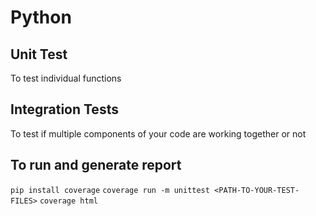 # Python

## Unit Test

To test individual functions

##  Integration Tests

To test if multiple components of your code are working together or not

## To run and generate report

`pip install coverage`
`coverage run -m unittest <PATH-TO-YOUR-TEST-FILES>`
`coverage html`